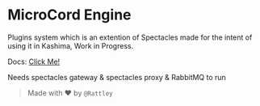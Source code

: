 # MicroCord Engine

Plugins system which is an extention of Spectacles made for the intent of using it in Kashima, Work in Progress.

Docs: [Click Me!](./docs/README.md)

Needs spectacles gateway & spectacles proxy & RabbitMQ to run

> Made with ❤️ by `@Rattley`
